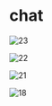 # chat

![23](https://user-images.githubusercontent.com/113053935/218133959-c6285702-0fab-4495-a27f-12fb5600bfe9.jpeg)


![22](https://user-images.githubusercontent.com/113053935/218134001-9ceb10c2-ca4c-4aa5-96df-409c34ef24d9.jpeg)


![21](https://user-images.githubusercontent.com/113053935/218134037-e02db3e7-3c57-4312-906d-79fb3274f0dc.jpeg)




![18](https://user-images.githubusercontent.com/113053935/218134235-19286e0f-0e5c-4401-bc77-8478f77a0663.jpeg)
















